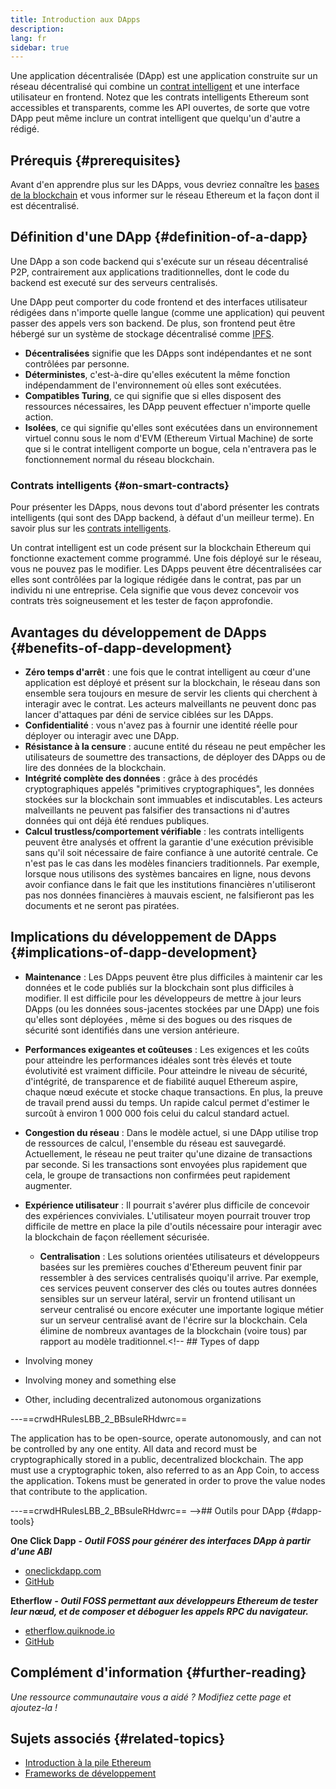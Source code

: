 ```yaml
---
title: Introduction aux DApps
description:
lang: fr
sidebar: true
---
```


Une application décentralisée (DApp) est une application construite sur un réseau décentralisé qui combine un [contrat intelligent](/en/developers/docs/smart-contracts/) et une interface utilisateur en frontend. Notez que les contrats intelligents Ethereum sont accessibles et transparents, comme les API ouvertes, de sorte que votre DApp peut même inclure un contrat intelligent que quelqu'un d'autre a rédigé.

## Prérequis {#prerequisites}

Avant d'en apprendre plus sur les DApps, vous devriez connaître les [bases de la blockchain](/developers/docs/intro-to-ethereum/) et vous informer sur le réseau Ethereum et la façon dont il est décentralisé.

## Définition d'une DApp {#definition-of-a-dapp}

Une DApp a son code backend qui s'exécute sur un réseau décentralisé P2P, contrairement aux applications traditionnelles, dont le code du backend est executé sur des serveurs centralisés.

Une DApp peut comporter du code frontend et des interfaces utilisateur rédigées dans n'importe quelle langue (comme une application) qui peuvent passer des appels vers son backend. De plus, son frontend peut être hébergé sur un système de stockage décentralisé comme [IPFS](https://ipfs.io/).

- **Décentralisées** signifie que les DApps sont indépendantes et ne sont contrôlées par personne.
- **Déterministes**, c'est-à-dire qu'elles exécutent la même fonction indépendamment de l'environnement où elles sont exécutées.
- **Compatibles Turing**, ce qui signifie que si elles disposent des ressources nécessaires, les DApp peuvent effectuer n'importe quelle action.
- **Isolées**, ce qui signifie qu'elles sont exécutées dans un environnement virtuel connu sous le nom d'EVM (Ethereum Virtual Machine) de sorte que si le contrat intelligent comporte un bogue, cela n'entravera pas le fonctionnement normal du réseau blockchain.

### Contrats intelligents {#on-smart-contracts}

Pour présenter les DApps, nous devons tout d'abord présenter les contrats intelligents (qui sont des DApp backend, à défaut d'un meilleur terme). En savoir plus sur les [contrats intelligents](/en/developers/docs/smart-contracts/).

Un contrat intelligent est un code présent sur la blockchain Ethereum qui fonctionne exactement comme programmé. Une fois déployé sur le réseau, vous ne pouvez pas le modifier. Les DApps peuvent être décentralisées car elles sont contrôlées par la logique rédigée dans le contrat, pas par un individu ni une entreprise. Cela signifie que vous devez concevoir vos contrats très soigneusement et les tester de façon approfondie.

<!--Benefits and implications provided by Brian Gu)-->

## Avantages du développement de DApps {#benefits-of-dapp-development}

- **Zéro temps d'arrêt** : une fois que le contrat intelligent au cœur d'une application est déployé et présent sur la blockchain, le réseau dans son ensemble sera toujours en mesure de servir les clients qui cherchent à interagir avec le contrat. Les acteurs malveillants ne peuvent donc pas lancer d'attaques par déni de service ciblées sur les DApps.
- **Confidentialité** : vous n'avez pas à fournir une identité réelle pour déployer ou interagir avec une DApp.
- **Résistance à la censure** : aucune entité du réseau ne peut empêcher les utilisateurs de soumettre des transactions, de déployer des DApps ou de lire des données de la blockchain.
- **Intégrité complète des données** : grâce à des procédés cryptographiques appelés "primitives cryptographiques", les données stockées sur la blockchain sont immuables et indiscutables. Les acteurs malveillants ne peuvent pas falsifier des transactions ni d'autres données qui ont déjà été rendues publiques.
- **Calcul trustless/comportement vérifiable** : les contrats intelligents peuvent être analysés et offrent la garantie d'une exécution prévisible sans qu'il soit nécessaire de faire confiance à une autorité centrale. Ce n'est pas le cas dans les modèles financiers traditionnels. Par exemple, lorsque nous utilisons des systèmes bancaires en ligne, nous devons avoir confiance dans le fait que les institutions financières n'utiliseront pas nos données financières à mauvais escient, ne falsifieront pas les documents et ne seront pas piratées.

## Implications du développement de DApps {#implications-of-dapp-development}

<!-- - Transparency – transactions that trigger dapp functionality are public
- Open source
- Cost of storage – contracts are often only small percentages of the dapp. They are stored on-chain and this storage needs to be paid for, so it can be expensive.
 -->

- **Maintenance** : Les DApps peuvent être plus difficiles à maintenir car les données et le code publiés sur la blockchain sont plus difficiles à modifier. Il est difficile pour les développeurs de mettre à jour leurs DApps (ou les données sous-jacentes stockées par une DApp) une fois qu'elles sont déployées , même si des bogues ou des risques de sécurité sont identifiés dans une version antérieure.
- **Performances exigeantes et coûteuses** : Les exigences et les coûts pour atteindre les performances idéales sont très élevés et toute évolutivité est vraiment difficile. Pour atteindre le niveau de sécurité, d'intégrité, de transparence et de fiabilité auquel Ethereum aspire, chaque nœud exécute et stocke chaque transactions. En plus, la preuve de travail prend aussi du temps. Un rapide calcul permet d'estimer le surcoût à environ 1 000 000 fois celui du calcul standard actuel.
- **Congestion du réseau** : Dans le modèle actuel, si une DApp utilise trop de ressources de calcul, l'ensemble du réseau est sauvegardé. Actuellement, le réseau ne peut traiter qu'une dizaine de transactions par seconde. Si les transactions sont envoyées plus rapidement que cela, le groupe de transactions non confirmées peut rapidement augmenter.
- **Expérience utilisateur** : Il pourrait s'avérer plus difficile de concevoir des expériences conviviales. L'utilisateur moyen pourrait trouver trop difficile de mettre en place la pile d'outils nécessaire pour interagir avec la blockchain de façon réellement sécurisée.

  - **Centralisation** : Les solutions orientées utilisateurs et développeurs basées sur les premières couches d'Ethereum peuvent finir par ressembler à des services centralisés quoiqu'il arrive. Par exemple, ces services peuvent conserver des clés ou toutes autres données sensibles sur un serveur latéral, servir un frontend utilisant un serveur centralisé ou encore exécuter une importante logique métier sur un serveur centralisé avant de l'écrire sur la blockchain. Cela élimine de nombreux avantages de la blockchain (voire tous) par rapport au modèle traditionnel.<!-- ## Types of dapp

- Involving money
- Involving money and something else
- Other, including decentralized autonomous organizations

---==crwdHRulesLBB_2_BBsuleRHdwrc==

The application has to be open-source, operate autonomously, and can not be controlled by any one entity.
All data and record must be cryptographically stored in a public, decentralized blockchain.
The app must use a cryptographic token, also referred to as an App Coin, to access the application.
Tokens must be generated in order to prove the value nodes that contribute to the application.

---==crwdHRulesLBB_2_BBsuleRHdwrc==
-->## Outils pour DApp {#dapp-tools}

**One Click Dapp** **_- Outil FOSS pour générer des interfaces DApp à partir d'une ABI_**

- [oneclickdapp.com](https://oneclickdapp.com)
- [GitHub](https://github.com/One-Click-Dapp/one-click-dApp)

**Etherflow** **_- Outil FOSS permettant aux développeurs Ethereum de tester leur nœud, et de composer et déboguer les appels RPC du navigateur._**

- [etherflow.quiknode.io](https://etherflow.quiknode.io/)
- [GitHub](https://github.com/abunsen/etherflow)

## Complément d'information {#further-reading}

_Une ressource communautaire vous a aidé ? Modifiez cette page et ajoutez-la !_

## Sujets associés {#related-topics}

- [Introduction à la pile Ethereum](/en/developers/docs/ethereum-stack/)
- [Frameworks de développement](/en/developers/docs/frameworks/)
